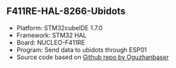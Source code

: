 ## F411RE-HAL-8266-Ubidots

- Platform: STM32cubeIDE 1.7.0
- Framework: STM32 HAL
- Board: NUCLEO-F411RE
- Program: Send data to ubidots through ESP01
- Source code based on [Github repo by Oguzhanbaser](https://github.com/oguzhanbaser/stm32Workspace/tree/master/f103-DHT11-Thinkspeak)
